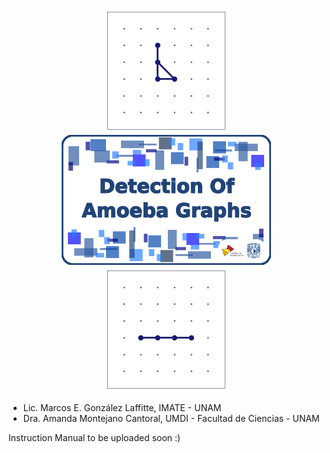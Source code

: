 <p align="center">
  <img src="./6_Readme_Pics/C3.gif" width="200"/><img src="./6_Readme_Pics/RepoTitle.png" width="335"/><img src="./6_Readme_Pics/P4.gif" width="200"/>
</p>




- Lic. Marcos E. González Laffitte, IMATE - UNAM
- Dra. Amanda Montejano Cantoral, UMDI - Facultad de Ciencias - UNAM



Instruction Manual to be uploaded soon :)